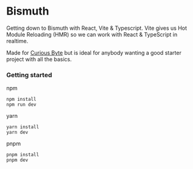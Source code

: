 # Bismuth
Getting down to Bismuth with React, Vite & Typescript. Vite gives us Hot Module Reloading (HMR) so we can work with React & TypeScript in realtime.

Made for [Curious Byte](https://www.youtube.com/@CuriousByte) but is ideal for anybody wanting a good starter project with all the basics.

### Getting started
npm
```
npm install
npm run dev
```
yarn
```
yarn install
yarn dev
```
pnpm
```
pnpm install
pnpm dev
```